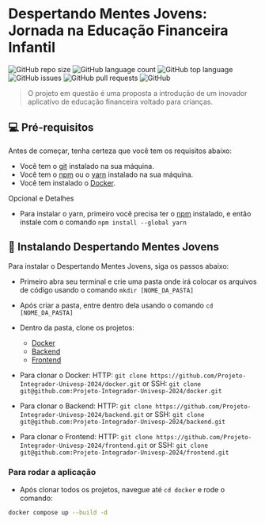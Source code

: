 # Despertando Mentes Jovens: Jornada na Educação Financeira Infantil

![GitHub repo size](https://img.shields.io/github/repo-size/Projeto-Integrador-Univesp-2024/docker?style=for-the-badge)
![GitHub language count](https://img.shields.io/github/languages/count/Projeto-Integrador-Univesp-2024/docker?style=for-the-badge)
![GitHub top language](https://img.shields.io/github/languages/top/Projeto-Integrador-Univesp-2024/docker?style=for-the-badge)
![GitHub issues](https://img.shields.io/github/issues/Projeto-Integrador-Univesp-2024/docker?style=for-the-badge)
![GitHub pull requests](https://img.shields.io/github/issues-pr/Projeto-Integrador-Univesp-2024/docker?style=for-the-badge)
![GitHub](https://img.shields.io/github/license/Projeto-Integrador-Univesp-2024/docker?style=for-the-badge)

> O projeto em questão é uma proposta a introdução de um inovador aplicativo de educação financeira voltado para crianças.

## 💻 Pré-requisitos

Antes de começar, tenha certeza que você tem os requisitos abaixo:

- Você tem o [git](https://git-scm.com) instalado na sua máquina.
- Você tem o [npm](https://www.npmjs.com) ou o [yarn](https://yarnpkg.com) instalado na sua máquina.
- Você tem instalado o [Docker](https://www.docker.com).

Opcional e Detalhes

- Para instalar o yarn, primeiro você precisa ter o [npm](https://www.npmjs.com) instalado, e então instale com o comando `npm install --global yarn`

## 🚀 Instalando Despertando Mentes Jovens

Para instalar o Despertando Mentes Jovens, siga os passos abaixo:

- Primeiro abra seu terminal e crie uma pasta onde irá colocar os arquivos de código usando o comando `mkdir [NOME_DA_PASTA]`

- Após criar a pasta, entre dentro dela usando o comando `cd [NOME_DA_PASTA]`

- Dentro da pasta, clone os projetos:
  - [Docker](https://github.com/Projeto-Integrador-Univesp-2024/docker)
  - [Backend](https://github.com/Projeto-Integrador-Univesp-2024/backend)
  - [Frontend](https://github.com/Projeto-Integrador-Univesp-2024/frontend)

- Para clonar o Docker:
 HTTP: `git clone https://github.com/Projeto-Integrador-Univesp-2024/docker.git`
 or
 SSH: `git clone git@github.com:Projeto-Integrador-Univesp-2024/docker.git`

- Para clonar o Backend:
 HTTP: `git clone https://github.com/Projeto-Integrador-Univesp-2024/backend.git`
 or
 SSH: `git clone git@github.com:Projeto-Integrador-Univesp-2024/backend.git`

- Para clonar o Frontend:
 HTTP: `git clone https://github.com/Projeto-Integrador-Univesp-2024/frontend.git`
 or
 SSH: `git clone git@github.com:Projeto-Integrador-Univesp-2024/frontend.git`

### Para rodar a aplicação

- Após clonar todos os projetos, navegue até `cd docker` e rode o comando:
```bash
docker compose up --build -d
```
